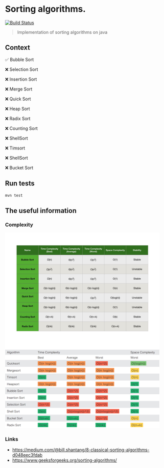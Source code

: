 # Sorting algorithms. 
[![Build Status](https://travis-ci.com/serveriev/sorting-algorithms.svg?branch=master)](https://travis-ci.com/serveriev/sorting-algorithms)

> Implementation of sorting algorithms on java

## Context

✅ Bubble Sort

❌ Selection Sort

❌ Insertion Sort

❌ Merge Sort

❌ Quick Sort

❌ Heap Sort

❌ Radix Sort

❌ Counting Sort

❌ ShellSort

❌ Timsort

❌ ShellSort

❌ Bucket Sort

## Run tests

```sh
mvn test
```
## The useful information

### Complexity
![Time and space complexity, stability](img/complexity.jpeg)
![Time and space complexity](img/sort_complexity.png)

### Links
- https://medium.com/@bill.shantang/8-classical-sorting-algorithms-d048eec3fdab
- https://www.geeksforgeeks.org/sorting-algorithms/